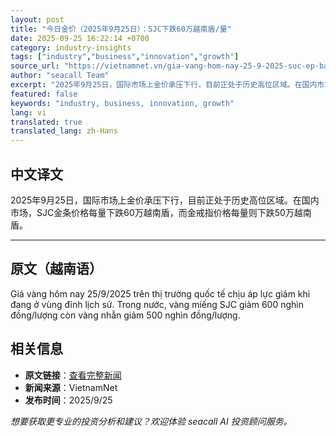 ```yaml
---
layout: post
title: "今日金价（2025年9月25日）：SJC下跌60万越南盾/量"
date: 2025-09-25 16:22:14 +0700
category: industry-insights
tags: ["industry","business","innovation","growth"]
source_url: "https://vietnamnet.vn/gia-vang-hom-nay-25-9-2025-suc-ep-bat-ngo-sjc-van-tren-135-trieu-dong-2445829.html"
author: "seacall Team"
excerpt: "2025年9月25日，国际市场上金价承压下行，目前正处于历史高位区域。在国内市场，SJC金条价格每量下跌60万越南盾，而金戒指价格每量则下跌50万越南盾。..."
featured: false
keywords: "industry, business, innovation, growth"
lang: vi
translated: true
translated_lang: zh-Hans
---
```


## 中文译文

2025年9月25日，国际市场上金价承压下行，目前正处于历史高位区域。在国内市场，SJC金条价格每量下跌60万越南盾，而金戒指价格每量则下跌50万越南盾。

---

## 原文（越南语）

Giá vàng hôm nay 25/9/2025 trên thị trường quốc tế chịu áp lực giảm khi đang ở vùng đỉnh lịch sử. Trong nước, vàng miếng SJC giảm 600 nghìn đồng/lượng còn vàng nhẫn giảm 500 nghìn đồng/lượng.

## 相关信息

- **原文链接**：[查看完整新闻](https://vietnamnet.vn/gia-vang-hom-nay-25-9-2025-suc-ep-bat-ngo-sjc-van-tren-135-trieu-dong-2445829.html)
- **新闻来源**：VietnamNet
- **发布时间**：2025/9/25

*想要获取更专业的投资分析和建议？欢迎体验 seacall AI 投资顾问服务。*